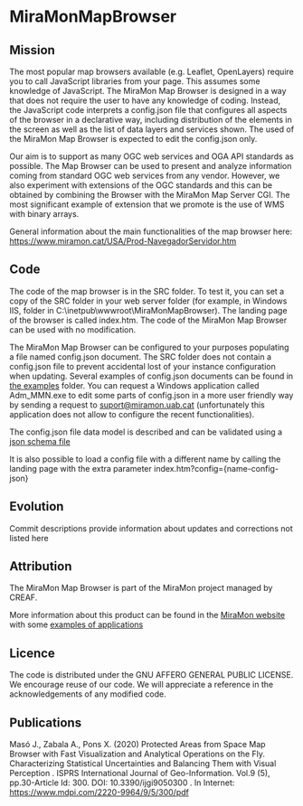 # MiraMonMapBrowser

## Mission
The most popular map browsers available (e.g. Leaflet, OpenLayers) require you to call JavaScript libraries from your page. This assumes some knowledge of JavaScript. The MiraMon Map Browser is designed in a way that does not require the user to have any knowledge of coding. Instead, the JavaScript code interprets a config.json file that configures all aspects of the browser in a declarative way, including distribution of the elements in the screen as well as the list of data layers and services shown. The used of the MiraMon Map Browser is expected to edit the config.json only.

Our aim is to support as many OGC web services and OGA API standards as possible. The Map Browser can be used to present and analyze information coming from standard OGC web services from any vendor. However, we also experiment with extensions of the OGC standards and this can be obtained by combining the Browser with the MiraMon Map Server CGI. The most significant example of extension that we promote is the use of WMS with binary arrays.

General information about the main functionalities of the map browser here: https://www.miramon.cat/USA/Prod-NavegadorServidor.htm

## Code

The code of the map browser is in the SRC folder. To test it, you can set a copy of the SRC folder in your web server folder (for example, in Windows IIS, folder in C:\inetpub\wwwroot\MiraMonMapBrowser). The landing page of the browser is called index.htm. The code of the MiraMon Map Browser can be used with no modification.

The MiraMon Map Browser can be configured to your purposes populating a file named config.json document. The SRC folder does not contain a config.json file to prevent accidental lost of your instance configuration when updating. Several examples of config.json documents can be found in [the examples](src/examples) folder. You can request a Windows application called Adm_MMN.exe to edit some parts of config.json in a more user friendly way by sending a request to suport@miramon.uab.cat (unfortunately this application does not allow to configure the recent functionalities).

The config.json file data model is described and can be validated using a [json schema file](src/config-schema.json)

It is also possible to load a config file with a different name by calling the landing page with the extra parameter index.htm?config={name-config-json}

## Evolution
Commit descriptions provide information about updates and corrections not listed here

## Attribution
The MiraMon Map Browser is part of the MiraMon project managed by CREAF.

More information about this product can be found in the [MiraMon website](https://www.miramon.cat/USA/Prod-NavegadorServidor.htm#MiraMonMapBrowser) with some [examples of applications](https://www.miramon.cat/CAT/Servidors.htm)

## Licence
The code is distributed under the GNU AFFERO GENERAL PUBLIC LICENSE. We encourage reuse of our code. We will appreciate a reference in the acknowledgements of any modified code.

## Publications
Masó J., Zabala A., Pons X. (2020) Protected Areas from Space Map Browser with Fast Visualization and Analytical Operations on the Fly. Characterizing Statistical Uncertainties and Balancing Them with Visual Perception . ISPRS International Journal of Geo-Information. Vol.9 (5), pp.30-Article Id: 300. DOI: 10.3390/ijgi9050300 . In Internet: https://www.mdpi.com/2220-9964/9/5/300/pdf
